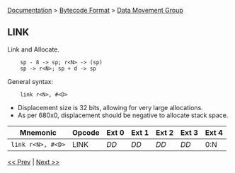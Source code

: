 [Documentation](../../README.md) > [Bytecode Format](../README.md) > [Data Movement Group](../InstructionsDataMovel.md)

## LINK

Link and Allocate.

        sp - 8 -> sp; r<N> -> (sp)
        sp -> r<N>; sp + d -> sp

General syntax:

        link r<N>, #<D>

* Displacement size is 32 bits, allowing for very large allocations.
* As per 680x0, displacement should be negative to allocate stack space.

| Mnemonic | Opcode | Ext 0 | Ext 1 | Ext 2 | Ext 3 | Ext 4 |
| - | - | - | - | - | - | - |
| `link r<N>, #<D>`| LINK | *DD* | *DD* | *DD* | *DD* | 0:N |

[<< Prev](./d_15.md) | [Next >>](./d_17.md)
